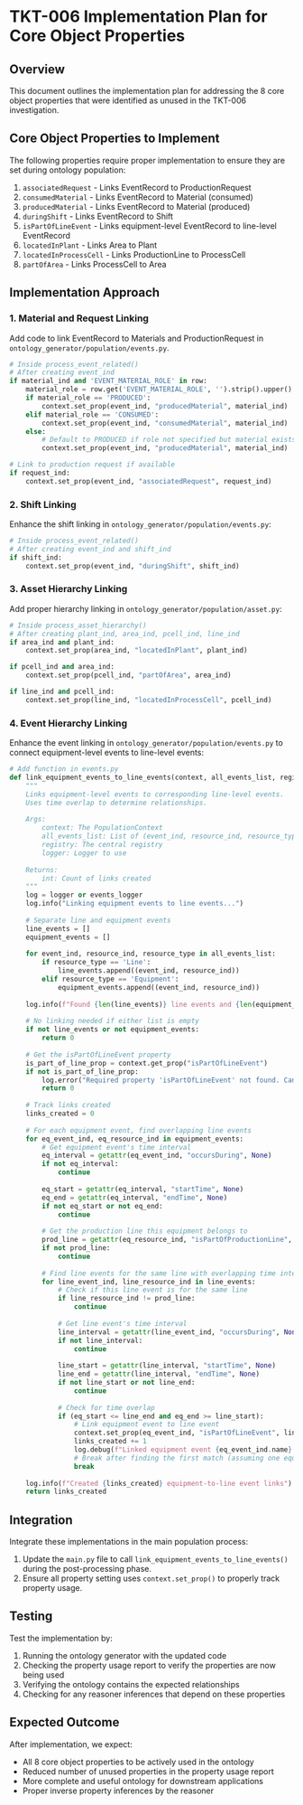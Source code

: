 # TKT-006 Implementation Plan for Core Object Properties

## Overview

This document outlines the implementation plan for addressing the 8 core object properties that were identified as unused in the TKT-006 investigation.

## Core Object Properties to Implement

The following properties require proper implementation to ensure they are set during ontology population:

1. `associatedRequest` - Links EventRecord to ProductionRequest
2. `consumedMaterial` - Links EventRecord to Material (consumed)
3. `producedMaterial` - Links EventRecord to Material (produced)
4. `duringShift` - Links EventRecord to Shift
5. `isPartOfLineEvent` - Links equipment-level EventRecord to line-level EventRecord
6. `locatedInPlant` - Links Area to Plant
7. `locatedInProcessCell` - Links ProductionLine to ProcessCell
8. `partOfArea` - Links ProcessCell to Area

## Implementation Approach

### 1. Material and Request Linking
Add code to link EventRecord to Materials and ProductionRequest in `ontology_generator/population/events.py`.

```python
# Inside process_event_related()
# After creating event_ind
if material_ind and 'EVENT_MATERIAL_ROLE' in row:
    material_role = row.get('EVENT_MATERIAL_ROLE', '').strip().upper()
    if material_role == 'PRODUCED':
        context.set_prop(event_ind, "producedMaterial", material_ind)
    elif material_role == 'CONSUMED':
        context.set_prop(event_ind, "consumedMaterial", material_ind)
    else:
        # Default to PRODUCED if role not specified but material exists
        context.set_prop(event_ind, "producedMaterial", material_ind)

# Link to production request if available
if request_ind:
    context.set_prop(event_ind, "associatedRequest", request_ind)
```

### 2. Shift Linking
Enhance the shift linking in `ontology_generator/population/events.py`:

```python
# Inside process_event_related()
# After creating event_ind and shift_ind
if shift_ind:
    context.set_prop(event_ind, "duringShift", shift_ind)
```

### 3. Asset Hierarchy Linking
Add proper hierarchy linking in `ontology_generator/population/asset.py`:

```python
# Inside process_asset_hierarchy()
# After creating plant_ind, area_ind, pcell_ind, line_ind
if area_ind and plant_ind:
    context.set_prop(area_ind, "locatedInPlant", plant_ind)

if pcell_ind and area_ind:
    context.set_prop(pcell_ind, "partOfArea", area_ind)

if line_ind and pcell_ind:
    context.set_prop(line_ind, "locatedInProcessCell", pcell_ind)
```

### 4. Event Hierarchy Linking
Enhance the event linking in `ontology_generator/population/events.py` to connect equipment-level events to line-level events:

```python
# Add function in events.py
def link_equipment_events_to_line_events(context, all_events_list, registry, logger=None):
    """
    Links equipment-level events to corresponding line-level events.
    Uses time overlap to determine relationships.
    
    Args:
        context: The PopulationContext
        all_events_list: List of (event_ind, resource_ind, resource_type) tuples
        registry: The central registry
        logger: Logger to use
        
    Returns:
        int: Count of links created
    """
    log = logger or events_logger
    log.info("Linking equipment events to line events...")
    
    # Separate line and equipment events
    line_events = []
    equipment_events = []
    
    for event_ind, resource_ind, resource_type in all_events_list:
        if resource_type == 'Line':
            line_events.append((event_ind, resource_ind))
        elif resource_type == 'Equipment':
            equipment_events.append((event_ind, resource_ind))
    
    log.info(f"Found {len(line_events)} line events and {len(equipment_events)} equipment events to link")
    
    # No linking needed if either list is empty
    if not line_events or not equipment_events:
        return 0
    
    # Get the isPartOfLineEvent property
    is_part_of_line_prop = context.get_prop("isPartOfLineEvent")
    if not is_part_of_line_prop:
        log.error("Required property 'isPartOfLineEvent' not found. Cannot link equipment events to line events.")
        return 0
    
    # Track links created
    links_created = 0
    
    # For each equipment event, find overlapping line events
    for eq_event_ind, eq_resource_ind in equipment_events:
        # Get equipment event's time interval
        eq_interval = getattr(eq_event_ind, "occursDuring", None)
        if not eq_interval:
            continue
            
        eq_start = getattr(eq_interval, "startTime", None)
        eq_end = getattr(eq_interval, "endTime", None)
        if not eq_start or not eq_end:
            continue
            
        # Get the production line this equipment belongs to
        prod_line = getattr(eq_resource_ind, "isPartOfProductionLine", None)
        if not prod_line:
            continue
            
        # Find line events for the same line with overlapping time intervals
        for line_event_ind, line_resource_ind in line_events:
            # Check if this line event is for the same line
            if line_resource_ind != prod_line:
                continue
                
            # Get line event's time interval
            line_interval = getattr(line_event_ind, "occursDuring", None)
            if not line_interval:
                continue
                
            line_start = getattr(line_interval, "startTime", None)
            line_end = getattr(line_interval, "endTime", None)
            if not line_start or not line_end:
                continue
                
            # Check for time overlap
            if (eq_start <= line_end and eq_end >= line_start):
                # Link equipment event to line event
                context.set_prop(eq_event_ind, "isPartOfLineEvent", line_event_ind)
                links_created += 1
                log.debug(f"Linked equipment event {eq_event_ind.name} to line event {line_event_ind.name}")
                # Break after finding the first match (assuming one equipment event belongs to at most one line event)
                break
    
    log.info(f"Created {links_created} equipment-to-line event links")
    return links_created
```

## Integration

Integrate these implementations in the main population process:

1. Update the `main.py` file to call `link_equipment_events_to_line_events()` during the post-processing phase.
2. Ensure all property setting uses `context.set_prop()` to properly track property usage.

## Testing

Test the implementation by:

1. Running the ontology generator with the updated code
2. Checking the property usage report to verify the properties are now being used
3. Verifying the ontology contains the expected relationships
4. Checking for any reasoner inferences that depend on these properties

## Expected Outcome

After implementation, we expect:
- All 8 core object properties to be actively used in the ontology
- Reduced number of unused properties in the property usage report
- More complete and useful ontology for downstream applications
- Proper inverse property inferences by the reasoner 